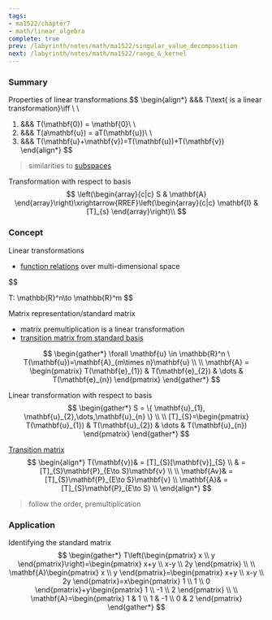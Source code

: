 ```yaml
---
tags:
- ma1522/chapter7
- math/linear_algebra
complete: true
prev: /labyrinth/notes/math/ma1522/singular_value_decomposition
next: /labyrinth/notes/math/ma1522/range_&_kernel
---
```


   

### Summary
Properties of linear transformations
$$
\begin{align*}
&&& T\text{ is a linear transformation}\iff \\
\\
1) &&& T(\mathbf{0}) = \mathbf{0}\\
\\
2) &&& T(a\mathbf{u}) = aT(\mathbf{u})\\
\\
3) &&& T(\mathbf{u}+\mathbf{v})=T(\mathbf{u})+T(\mathbf{v})
\end{align*}
$$
> similarities to [subspaces](/labyrinth/notes/math/ma1522/subspaces)

Transformation with respect to basis
$$
\left(\begin{array}{c|c} S & \mathbf{A} \end{array}\right)\xrightarrow{RREF}\left(\begin{array}{c|c} \mathbf{I} & [T]_{s} \end{array}\right)\\
$$

### Concept
Linear transformations
- [function relations](/labyrinth/notes/math/cs1231s/function_relations) over multi-dimensional space

$$

T: \mathbb{R}^n\to \mathbb{R}^m
$$

Matrix representation/standard matrix
- matrix premultiplication is a linear transformation
- [transition matrix from standard basis](/labyrinth/notes/math/ma1522/transition_matrices#^b69bf6)

$$
\begin{gather*}
\forall \mathbf{u} \in \mathbb{R}^n \ T(\mathbf{u})=\mathbf{A}_{m\times n}\mathbf{u} \\
\\
\mathbf{A} = \begin{pmatrix}
T(\mathbf{e}_{1}) & T(\mathbf{e}_{2}) & \dots & T(\mathbf{e}_{n})
\end{pmatrix}
\end{gather*}
$$

Linear transformation with respect to basis
$$
\begin{gather*}
S = \{ \mathbf{u}_{1}, \mathbf{u}_{2},\dots,\mathbf{u}_{n} \} \\
\\
[T]_{S}=\begin{pmatrix}
T(\mathbf{u}_{1}) & T(\mathbf{u}_{2}) & \dots & T(\mathbf{u}_{n})
\end{pmatrix}
\end{gather*}
$$

[Transition matrix](/labyrinth/notes/math/ma1522/transition_matrices)
$$
\begin{align*}
T(\mathbf{v})& = [T]_{S}[\mathbf{v}]_{S} \\
& = [T]_{S}\mathbf{P}_{E\to S}\mathbf{v} \\
\\
\mathbf{Av}& =[T]_{S}\mathbf{P}_{E\to S}\mathbf{v} \\
\mathbf{A}& =[T]_{S}\mathbf{P}_{E\to S} \\
\end{align*}
$$
> follow the order, premultiplication

### Application
Identifying the standard matrix
$$
\begin{gather*}
T\left(\begin{pmatrix}
x \\
y
\end{pmatrix}\right)=\begin{pmatrix}
x+y \\
x-y \\
2y
\end{pmatrix} \\
\\
\mathbf{A}\begin{pmatrix}
x \\
y
\end{pmatrix}=\begin{pmatrix}
x+y \\
x-y \\
2y
\end{pmatrix}=x\begin{pmatrix}
1 \\
1 \\
0
\end{pmatrix}+y\begin{pmatrix}
1 \\
-1 \\
2
\end{pmatrix} \\
\\
\mathbf{A}=\begin{pmatrix}
1 & 1 \\
1 & -1 \\
0 & 2
\end{pmatrix}
\end{gather*}
$$